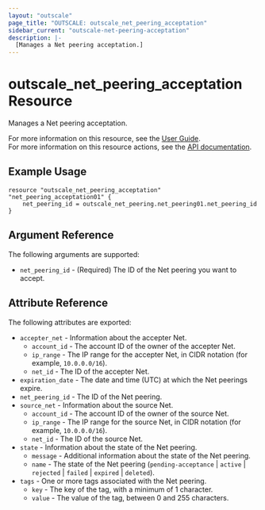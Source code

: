 ```yaml
---
layout: "outscale"
page_title: "OUTSCALE: outscale_net_peering_acceptation"
sidebar_current: "outscale-net-peering-acceptation"
description: |-
  [Manages a Net peering acceptation.]
---
```


# outscale_net_peering_acceptation Resource

Manages a Net peering acceptation.

For more information on this resource, see the [User Guide](https://docs.outscale.com/en/userguide/About-VPC-Peering-Connections.html).  
For more information on this resource actions, see the [API documentation](https://docs.outscale.com/api#3ds-outscale-api-netpeering).

## Example Usage

```hcl
resource "outscale_net_peering_acceptation" "net_peering_acceptation01" {
    net_peering_id = outscale_net_peering.net_peering01.net_peering_id
}
```

## Argument Reference

The following arguments are supported:

* `net_peering_id` - (Required) The ID of the Net peering you want to accept.

## Attribute Reference

The following attributes are exported:

* `accepter_net` - Information about the accepter Net.
    * `account_id` - The account ID of the owner of the accepter Net.
    * `ip_range` - The IP range for the accepter Net, in CIDR notation (for example, `10.0.0.0/16`).
    * `net_id` - The ID of the accepter Net.
* `expiration_date` - The date and time (UTC) at which the Net peerings expire.
* `net_peering_id` - The ID of the Net peering.
* `source_net` - Information about the source Net.
    * `account_id` - The account ID of the owner of the source Net.
    * `ip_range` - The IP range for the source Net, in CIDR notation (for example, `10.0.0.0/16`).
    * `net_id` - The ID of the source Net.
* `state` - Information about the state of the Net peering.
    * `message` - Additional information about the state of the Net peering.
    * `name` - The state of the Net peering (`pending-acceptance` \| `active` \| `rejected` \| `failed` \| `expired` \| `deleted`).
* `tags` - One or more tags associated with the Net peering.
    * `key` - The key of the tag, with a minimum of 1 character.
    * `value` - The value of the tag, between 0 and 255 characters.

